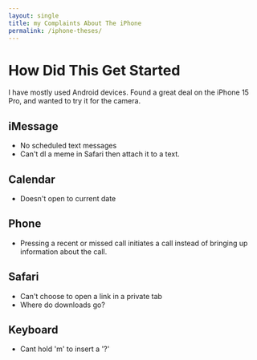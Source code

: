 ```yaml
---
layout: single
title: my Complaints About The iPhone
permalink: /iphone-theses/
---
```


# How Did This Get Started

I have mostly used Android devices. Found a great deal on the iPhone 15 Pro, and wanted to try it for the camera.



## iMessage
- No scheduled text messages
- Can't dl a meme in Safari then attach it to a text.

## Calendar
- Doesn't open to current date


## Phone
- Pressing a recent or missed call initiates a call instead of bringing up information about the call.

## Safari
- Can't choose to open a link in a private tab
- Where do downloads go?

## Keyboard
- Cant hold 'm' to insert a '?'